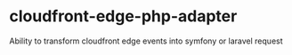 # cloudfront-edge-php-adapter
Ability to transform cloudfront edge events into symfony or laravel request
